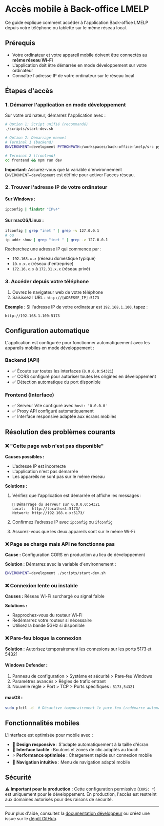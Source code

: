 # Accès mobile à Back-office LMELP

Ce guide explique comment accéder à l'application Back-office LMELP depuis votre téléphone ou tablette sur le même réseau local.

## Prérequis

- Votre ordinateur et votre appareil mobile doivent être connectés au **même réseau Wi-Fi**
- L'application doit être démarrée en mode développement sur votre ordinateur
- Connaître l'adresse IP de votre ordinateur sur le réseau local

## Étapes d'accès

### 1. Démarrer l'application en mode développement

Sur votre ordinateur, démarrez l'application avec :

```bash
# Option 1: Script unifié (recommandé)
./scripts/start-dev.sh

# Option 2: Démarrage manuel
# Terminal 1 (backend)
ENVIRONMENT=development PYTHONPATH=/workspaces/back-office-lmelp/src python -m back_office_lmelp.app

# Terminal 2 (frontend)
cd frontend && npm run dev
```

**Important**: Assurez-vous que la variable d'environnement `ENVIRONMENT=development` est définie pour activer l'accès réseau.

### 2. Trouver l'adresse IP de votre ordinateur

#### Sur Windows :
```cmd
ipconfig | findstr "IPv4"
```

#### Sur macOS/Linux :
```bash
ifconfig | grep "inet " | grep -v 127.0.0.1
# ou
ip addr show | grep "inet " | grep -v 127.0.0.1
```

Recherchez une adresse IP qui commence par :
- `192.168.x.x` (réseau domestique typique)
- `10.x.x.x` (réseau d'entreprise)
- `172.16.x.x` à `172.31.x.x` (réseau privé)

### 3. Accéder depuis votre téléphone

1. Ouvrez le navigateur web de votre téléphone
2. Saisissez l'URL : `http://[ADRESSE_IP]:5173`

**Exemple** : Si l'adresse IP de votre ordinateur est `192.168.1.100`, tapez :
```
http://192.168.1.100:5173
```

## Configuration automatique

L'application est configurée pour fonctionner automatiquement avec les appareils mobiles en mode développement :

### Backend (API)
- ✅ Écoute sur toutes les interfaces (`0.0.0.0:54321`)
- ✅ CORS configuré pour autoriser toutes les origines en développement
- ✅ Détection automatique du port disponible

### Frontend (Interface)
- ✅ Serveur Vite configuré avec `host: '0.0.0.0'`
- ✅ Proxy API configuré automatiquement
- ✅ Interface responsive adaptée aux écrans mobiles

## Résolution des problèmes courants

### ❌ "Cette page web n'est pas disponible"
**Causes possibles :**
- L'adresse IP est incorrecte
- L'application n'est pas démarrée
- Les appareils ne sont pas sur le même réseau

**Solutions :**
1. Vérifiez que l'application est démarrée et affiche les messages :
   ```
   🚀 Démarrage du serveur sur 0.0.0.0:54321
   Local:   http://localhost:5173/
   Network: http://192.168.x.x:5173/
   ```

2. Confirmez l'adresse IP avec `ipconfig` ou `ifconfig`
3. Assurez-vous que les deux appareils sont sur le même Wi-Fi

### ❌ Page se charge mais API ne fonctionne pas
**Cause :** Configuration CORS en production au lieu de développement

**Solution :** Démarrez avec la variable d'environnement :
```bash
ENVIRONMENT=development ./scripts/start-dev.sh
```

### ❌ Connexion lente ou instable
**Causes :** Réseau Wi-Fi surchargé ou signal faible

**Solutions :**
- Rapprochez-vous du routeur Wi-Fi
- Redémarrez votre routeur si nécessaire
- Utilisez la bande 5GHz si disponible

### ❌ Pare-feu bloque la connexion
**Solution :** Autorisez temporairement les connexions sur les ports 5173 et 54321

#### Windows Defender :
1. Panneau de configuration > Système et sécurité > Pare-feu Windows
2. Paramètres avancés > Règles de trafic entrant
3. Nouvelle règle > Port > TCP > Ports spécifiques : `5173,54321`

#### macOS :
```bash
sudo pfctl -d  # Désactive temporairement le pare-feu (redémarre automatiquement)
```

## Fonctionnalités mobiles

L'interface est optimisée pour mobile avec :

- 📱 **Design responsive** : S'adapte automatiquement à la taille d'écran
- 🎨 **Interface tactile** : Boutons et zones de clic adaptés au touch
- ⚡ **Performance optimisée** : Chargement rapide sur connexion mobile
- 🧭 **Navigation intuitive** : Menu de navigation adapté mobile

## Sécurité

⚠️ **Important pour la production** : Cette configuration permissive (`CORS: *`) est uniquement pour le développement. En production, l'accès est restreint aux domaines autorisés pour des raisons de sécurité.

---

Pour plus d'aide, consultez la [documentation développeur](../dev/) ou créez une issue sur le [dépôt GitHub](https://github.com/castorfou/back-office-lmelp/issues).

